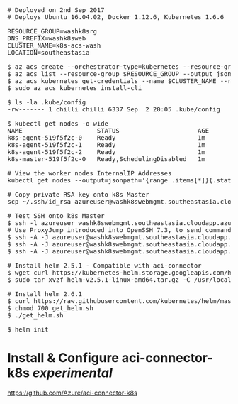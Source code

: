 <pre>
# Deployed on 2nd Sep 2017
# Deploys Ubuntu 16.04.02, Docker 1.12.6, Kubernetes 1.6.6

RESOURCE_GROUP=washk8srg
DNS_PREFIX=washk8sweb
CLUSTER_NAME=k8s-acs-wash
LOCATION=southeastasia

$ az acs create --orchestrator-type=kubernetes --resource-group $RESOURCE_GROUP --name=$CLUSTER_NAME --dns-prefix=$DNS_PREFIX --admin-username=azureuser --admin-password secret123 --generate-ssh-keys --master-count=1 --agent-count=3 --agent-vm-size=Standard_D1_v2
$ az acs list --resource-group $RESOURCE_GROUP --output jsonc
$ az acs kubernetes get-credentials --name $CLUSTER_NAME --resource-group $RESOURCE_GROUP
$ sudo az acs kubernetes install-cli

$ ls -la .kube/config
-rw------- 1 chilli chilli 6337 Sep  2 20:05 .kube/config

$ kubectl get nodes -o wide
NAME                    STATUS                     AGE       VERSION   EXTERNAL-IP   OS-IMAGE                      KERNEL-VERSION
k8s-agent-519f5f2c-0    Ready                      1m        v1.6.6    <none>        Debian GNU/Linux 8 (jessie)   4.4.0-93-generic
k8s-agent-519f5f2c-1    Ready                      1m        v1.6.6    <none>        Debian GNU/Linux 8 (jessie)   4.4.0-93-generic
k8s-agent-519f5f2c-2    Ready                      1m        v1.6.6    <none>        Debian GNU/Linux 8 (jessie)   4.4.0-93-generic
k8s-master-519f5f2c-0   Ready,SchedulingDisabled   1m        v1.6.6    <none>        Debian GNU/Linux 8 (jessie)   4.4.0-93-generic

# View the worker nodes InternalIP Addresses
kubectl get nodes --output=jsonpath='{range .items[*]}{.status.addresses[?(@.type=="InternalIP")].address} {.spec.podCIDR} {"\n"}{end}'

# Copy private RSA key onto k8s Master
scp ~/.ssh/id_rsa azureuser@washk8swebmgmt.southeastasia.cloudapp.azure.com:~/.ssh/

# Test SSH onto k8s Master
$ ssh -l azureuser washk8swebmgmt.southeastasia.cloudapp.azure.com
# Use ProxyJump introduced into OpenSSH 7.3, to send commands directly to the k8s agents
$ ssh -A -J azureuser@washk8swebmgmt.southeastasia.cloudapp.azure.com azureuser@node1 "sudo apt-get update"
$ ssh -A -J azureuser@washk8swebmgmt.southeastasia.cloudapp.azure.com azureuser@node2 "sudo apt-get update"
$ ssh -A -J azureuser@washk8swebmgmt.southeastasia.cloudapp.azure.com azureuser@node3 "sudo apt-get update"

# Install helm 2.5.1 - Compatible with aci-connector
$ wget curl https://kubernetes-helm.storage.googleapis.com/helm-v2.5.1-linux-amd64.tar.gz
$ sudo tar xvzf helm-v2.5.1-linux-amd64.tar.gz -C /usr/local/bin/ --strip-components=1 linux-amd64/helm

# Install helm 2.6.1
$ curl https://raw.githubusercontent.com/kubernetes/helm/master/scripts/get > get_helm.sh
$ chmod 700 get_helm.sh
$ ./get_helm.sh

$ helm init
</pre>

# Install & Configure aci-connector-k8s *experimental*
https://github.com/Azure/aci-connector-k8s
